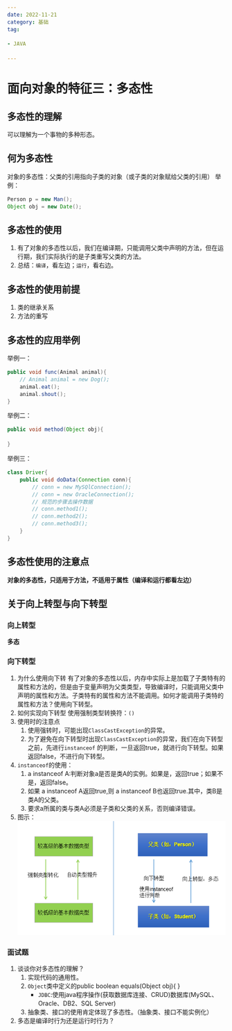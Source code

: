 ```yaml
---
date: 2022-11-21
category: 基础
tag:

- JAVA

---
```


# 面向对象的特征三：多态性

## 多态性的理解

可以理解为一个事物的多种形态。

## 何为多态性

对象的多态性：父类的引用指向子类的对象（或子类的对象赋给父类的引用）
举例：

```java
Person p = new Man();
Object obj = new Date();
```

## 多态性的使用

1. 有了对象的多态性以后，我们在编译期，只能调用父类中声明的方法，但在运行期，我们实际执行的是子类重写父类的方法。
2. 总结：`编译`，看左边；`运行`，看右边。

## 多态性的使用前提

1. 类的继承关系
2. 方法的重写

## 多态性的应用举例

举例一：

```java
public void func(Animal animal){
    // Animal animal = new Dog();
    animal.eat();
    animal.shout();
}
```

举例二：

```java
public void method(Object obj){

}
```

举例三：

```java
class Driver{
	public void doData(Connection conn){
	    // conn = new MySQlConnection(); 
	    // conn = new OracleConnection();
		// 规范的步骤去操作数据
        // conn.method1();
        // conn.method2();
        // conn.method3();
	}
}
```

## 多态性使用的注意点

**对象的多态性，只适用于方法，不适用于属性（编译和运行都看左边）**

## 关于向上转型与向下转型

### 向上转型

**多态**

### 向下转型

1. 为什么使用向下转
   有了对象的多态性以后，内存中实际上是加载了子类特有的属性和方法的，但是由于变量声明为父类类型，导致编译时，只能调用父类中声明的属性和方法。子类特有的属性和方法不能调用。如何才能调用子类特的属性和方法？使用向下转型。
2. 如何实现向下转型
   使用强制类型转换符：`()`
3. 使用时的注意点
    1. 使用强转时，可能出现`ClassCastException`的异常。
    2. 为了避免在向下转型时出现`ClassCastException`的异常，我们在向下转型之前，先进行`instanceof`
       的判断，一旦返回true，就进行向下转型。如果返回false，不进行向下转型。
4. `instanceof`的使用：
    1. a instanceof A:判断对象a是否是类A的实例。如果是，返回true；如果不是，返回false。
    2. 如果 a instanceof A返回true,则 a instanceof B也返回true.其中，类B是类A的父类。
    3. 要求a所属的类与类A必须是子类和父类的关系，否则编译错误。
5. 图示：  
   ![img.png](../../images/polymorphic.png)

### 面试题

1. 谈谈你对多态性的理解？
    1. 实现代码的通用性。
    2. `Object`类中定义的public boolean equals(Object obj){ }
        - `JDBC`:使用java程序操作(获取数据库连接、CRUD)数据库(MySQL、Oracle、DB2、SQL Server)
    3. 抽象类、接口的使用肯定体现了多态性。（抽象类、接口不能实例化）
2. 多态是编译时行为还是运行时行为？



